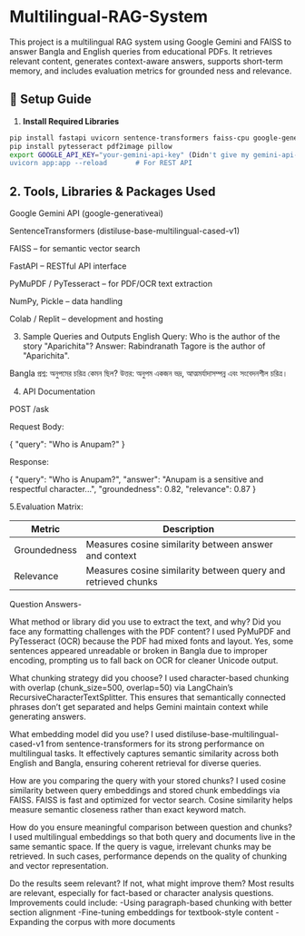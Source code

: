 # Multilingual-RAG-System
This project is a multilingual RAG system using Google Gemini and FAISS to answer Bangla and English queries from educational PDFs. It retrieves relevant content, generates context-aware answers, supports short-term memory, and includes evaluation metrics for grounded ness and relevance.
## 🔧 Setup Guide

1. **Install Required Libraries**
```bash
pip install fastapi uvicorn sentence-transformers faiss-cpu google-generativeai
pip install pytesseract pdf2image pillow
export GOOGLE_API_KEY="your-gemini-api-key" (Didn't give my gemini-api-key here for security purposes as this would be a public repository)
uvicorn app:app --reload       # For REST API

```
## 2. Tools, Libraries & Packages Used

Google Gemini API (google-generativeai)

SentenceTransformers (distiluse-base-multilingual-cased-v1)

FAISS – for semantic vector search

FastAPI – RESTful API interface

PyMuPDF / PyTesseract – for PDF/OCR text extraction

NumPy, Pickle – data handling

Colab / Replit – development and hosting

3. Sample Queries and Outputs
English
Query: Who is the author of the story "Aparichita"?
Answer: Rabindranath Tagore is the author of "Aparichita".

Bangla
প্রশ্ন: অনুপমের চরিত্র কেমন ছিল?
উত্তর: অনুপম একজন ভদ্র, আত্মমর্যাদাসম্পন্ন এবং সংবেদনশীল চরিত্র।


4. API Documentation

POST /ask

Request Body:

{
  "query": "Who is Anupam?"
}

Response:

{
  "query": "Who is Anupam?",
  "answer": "Anupam is a sensitive and respectful character...",
  "groundedness": 0.82,
  "relevance": 0.87
}

5.Evaluation Matrix:


| Metric           | Description                                                   |
| ---------------- | ------------------------------------------------------------- |
| Groundedness | Measures cosine similarity between answer and context         |
| Relevance  | Measures cosine similarity between query and retrieved chunks |


Question Answers-


What method or library did you use to extract the text, and why? Did you face any formatting challenges with the PDF content?
I used PyMuPDF and PyTesseract (OCR) because the PDF had mixed fonts and layout. Yes, some sentences appeared unreadable or broken in Bangla due to improper encoding, prompting us to fall back on OCR for cleaner Unicode output.

What chunking strategy did you choose?
I used character-based chunking with overlap (chunk_size=500, overlap=50) via LangChain’s RecursiveCharacterTextSplitter. This ensures that semantically connected phrases don’t get separated and helps Gemini maintain context while generating answers.


What embedding model did you use?
I used distiluse-base-multilingual-cased-v1 from sentence-transformers for its strong performance on multilingual tasks. It effectively captures semantic similarity across both English and Bangla, ensuring coherent retrieval for diverse queries.


How are you comparing the query with your stored chunks?
I used cosine similarity between query embeddings and stored chunk embeddings via FAISS. FAISS is fast and optimized for vector search. Cosine similarity helps measure semantic closeness rather than exact keyword match.

How do you ensure meaningful comparison between question and chunks?
I used multilingual embeddings so that both query and documents live in the same semantic space. If the query is vague, irrelevant chunks may be retrieved. In such cases, performance depends on the quality of chunking and vector representation.


Do the results seem relevant? If not, what might improve them?
Most results are relevant, especially for fact-based or character analysis questions. Improvements could include:
-Using paragraph-based chunking with better section alignment
-Fine-tuning embeddings for textbook-style content
-Expanding the corpus with more documents


